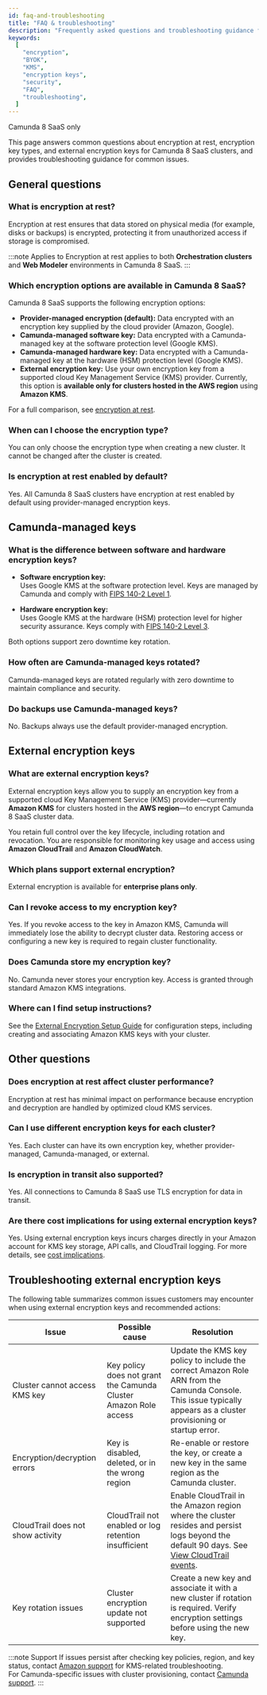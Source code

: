 ```yaml
---
id: faq-and-troubleshooting
title: "FAQ & troubleshooting"
description: "Frequently asked questions and troubleshooting guidance for encryption at rest, encryption key types, and external encryption keys in Camunda 8 SaaS."
keywords:
  [
    "encryption",
    "BYOK",
    "KMS",
    "encryption keys",
    "security",
    "FAQ",
    "troubleshooting",
  ]
---
```


<span class="badge badge--cloud">Camunda 8 SaaS only</span>

This page answers common questions about encryption at rest, encryption key types, and external encryption keys for Camunda 8 SaaS clusters, and provides troubleshooting guidance for common issues.

## General questions

### What is encryption at rest?

Encryption at rest ensures that data stored on physical media (for example, disks or backups) is encrypted, protecting it from unauthorized access if storage is compromised.

:::note Applies to
Encryption at rest applies to both **Orchestration clusters** and **Web Modeler** environments in Camunda 8 SaaS.
:::

### Which encryption options are available in Camunda 8 SaaS?

Camunda 8 SaaS supports the following encryption options:

- **Provider-managed encryption (default):** Data encrypted with an encryption key supplied by the cloud provider (Amazon, Google).
- **Camunda-managed software key:** Data encrypted with a Camunda-managed key at the software protection level (Google KMS).
- **Camunda-managed hardware key:** Data encrypted with a Camunda-managed key at the hardware (HSM) protection level (Google KMS).
- **External encryption key:** Use your own encryption key from a supported cloud Key Management Service (KMS) provider. Currently, this option is **available only for clusters hosted in the AWS region** using **Amazon KMS**.

For a full comparison, see [encryption at rest](/components/saas/encryption-at-rest.md).

### When can I choose the encryption type?

You can only choose the encryption type when creating a new cluster. It cannot be changed after the cluster is created.

### Is encryption at rest enabled by default?

Yes. All Camunda 8 SaaS clusters have encryption at rest enabled by default using provider-managed encryption keys.

## Camunda-managed keys

### What is the difference between software and hardware encryption keys?

- **Software encryption key:**  
  Uses Google KMS at the software protection level. Keys are managed by Camunda and comply with [FIPS 140-2 Level 1](https://cloud.google.com/docs/security/key-management-deep-dive#fips_140-2_validation).

- **Hardware encryption key:**  
  Uses Google KMS at the hardware (HSM) protection level for higher security assurance. Keys comply with [FIPS 140-2 Level 3](https://cloud.google.com/docs/security/key-management-deep-dive#fips_140-2_validation).

Both options support zero downtime key rotation.

### How often are Camunda-managed keys rotated?

Camunda-managed keys are rotated regularly with zero downtime to maintain compliance and security.

### Do backups use Camunda-managed keys?

No. Backups always use the default provider-managed encryption.

## External encryption keys

### What are external encryption keys?

External encryption keys allow you to supply an encryption key from a supported cloud Key Management Service (KMS) provider—currently **Amazon KMS** for clusters hosted in the **AWS region**—to encrypt Camunda 8 SaaS cluster data.

You retain full control over the key lifecycle, including rotation and revocation. You are responsible for monitoring key usage and access using **Amazon CloudTrail** and **Amazon CloudWatch**.

### Which plans support external encryption?

External encryption is available for **enterprise plans only**.

### Can I revoke access to my encryption key?

Yes. If you revoke access to the key in Amazon KMS, Camunda will immediately lose the ability to decrypt cluster data. Restoring access or configuring a new key is required to regain cluster functionality.

### Does Camunda store my encryption key?

No. Camunda never stores your encryption key. Access is granted through standard Amazon KMS integrations.

### Where can I find setup instructions?

See the [External Encryption Setup Guide](/components/saas/byok/aws-kms-setup.md) for configuration steps, including creating and associating Amazon KMS keys with your cluster.

## Other questions

### Does encryption at rest affect cluster performance?

Encryption at rest has minimal impact on performance because encryption and decryption are handled by optimized cloud KMS services.

### Can I use different encryption keys for each cluster?

Yes. Each cluster can have its own encryption key, whether provider-managed, Camunda-managed, or external.

### Is encryption in transit also supported?

Yes. All connections to Camunda 8 SaaS use TLS encryption for data in transit.

### Are there cost implications for using external encryption keys?

Yes. Using external encryption keys incurs charges directly in your Amazon account for KMS key storage, API calls, and CloudTrail logging. For more details, see [cost implications](/components/saas/byok/index.md#cost-implications).

## Troubleshooting external encryption keys

The following table summarizes common issues customers may encounter when using external encryption keys and recommended actions:

| Issue                             | Possible cause                                                   | Resolution                                                                                                                                                                                                                          |
| --------------------------------- | ---------------------------------------------------------------- | ----------------------------------------------------------------------------------------------------------------------------------------------------------------------------------------------------------------------------------- |
| Cluster cannot access KMS key     | Key policy does not grant the Camunda Cluster Amazon Role access | Update the KMS key policy to include the correct Amazon Role ARN from the Camunda Console. This issue typically appears as a cluster provisioning or startup error.                                                                 |
| Encryption/decryption errors      | Key is disabled, deleted, or in the wrong region                 | Re-enable or restore the key, or create a new key in the same region as the Camunda cluster.                                                                                                                                        |
| CloudTrail does not show activity | CloudTrail not enabled or log retention insufficient             | Enable CloudTrail in the Amazon region where the cluster resides and persist logs beyond the default 90 days. See [View CloudTrail events](https://docs.aws.amazon.com/awscloudtrail/latest/userguide/view-cloudtrail-events.html). |
| Key rotation issues               | Cluster encryption update not supported                          | Create a new key and associate it with a new cluster if rotation is required. Verify encryption settings before using the new key.                                                                                                  |

:::note Support
If issues persist after checking key policies, region, and key status, contact [Amazon support](https://aws.amazon.com/contact-us/) for KMS-related troubleshooting.  
For Camunda-specific issues with cluster provisioning, contact [Camunda support](https://camunda.com/services/support-guide/).
:::
